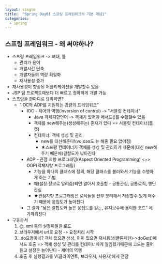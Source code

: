 ```yaml
---
layout: single
title:  "Spring Day01 스프링 프레임워크의 기본 개념1"
categories:
  - Spring
---
```


## 스프링 프레임워크 - 왜 써야하나?

* 스프링 프레임워크 -> 뼈대, 틀
  * 관리가 용이
  * 개발시간 단축
  * 개발자들의 역량 획일화
  * 재사용성 증가
* 재사용성이 향상된 어플리케이션을 개발할수 있음
* JSP 팀 프로젝트때보다 더 빠르고 정확하게 개발 가능
* 스프링을 한마디로 요약하면?
  * "IOC와 AOP를 지원하는 경량의 프레임워크"
    * IOC - 제어의 역행(Inversion of control) -> "서블릿 컨테이너"
      * Java 객체지향언어 -> 객체가 있어야 메서드()를 수행할수 있음
      * 객체를 new해주는(생성해주는) 존재가 있다 == 서블릿 컨테이너(톰캣)
      * 컨테이너: 객체 생성 및 관리
        * new를 대신해준다!(vo,dao도 뉴 해줄 필요 없어짐)
        * ★스프링 컨테이너가 객체를 생성 및 관리하기 때문에(대신 new해주기 때문에)결합도가 낮아진다
    * AOP - 관점 지향 프로그래밍(Aspect Oriented Programming)
       <=> OOP(객체지향 프로그래밍)
      * 기능을 하나의 클래스에 정의, 해당 클래스를 불러와서 기능을 수행하게 하는 기법
      * 때(설정 정보로 알려줌)되면 알아서 호출함 - 공통관심, 공통로직, 행단관심
      * ★관점지향 프로그래밍은 로직들을 전부 분리해서 저장할수 있게 해주기 때문에 응집도가 높아진다
    * 그 결과 "낮은 결합도와 높은 응집도를 갖는, 유지보수에 용이한 코드" 에 가까워진다
* 구동순서
  1. @, xml 등의 설정파일을 로드
  2. 브라우저에서 url로 요청 -> 요청처리 시작
  3. .do요청이네? 객체 없으면 생성, 이미 있으면 재사용(싱글톤패턴)->doGet()메서드 호출 => 객체 생성 및 관리를 컨테이너에게 일임했기때문에 코드는 줄어들고 설정은 늘어난다 - 제어의 역행
  4. 호출 후 실행결과를 V(클라이언트, 브라우저, 사용자)에게 전달

